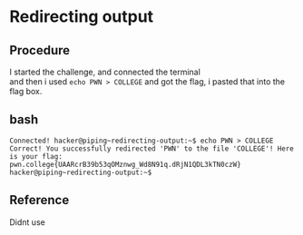 # Redirecting output

## Procedure
I started the challenge, and connected the terminal<br>
and then i used `echo PWN > COLLEGE`  and got 
the flag, i pasted that into the flag box.

## bash
`Connected!
hacker@piping~redirecting-output:~$ echo PWN > COLLEGE
Correct! You successfully redirected 'PWN' to the file 'COLLEGE'! Here is your
flag:
pwn.college{UAARcrB39b53qOMznwg_Wd8N91q.dRjN1QDL3kTN0czW}
hacker@piping~redirecting-output:~$`

## Reference
Didnt use

